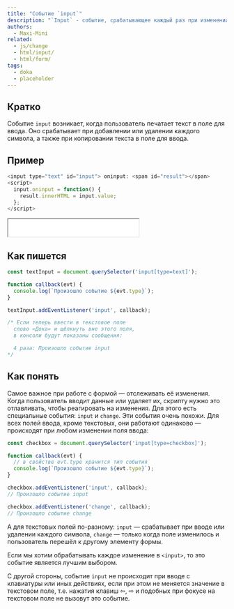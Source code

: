 ```yaml
---
title: "Событие `input`"
description: "`Input` - событие, срабатывающее каждый раз при изменении значения."
authors:
  - Maxi-Mini
related:
  - js/change
  - html/input/
  - html/form/
tags:
  - doka
  - placeholder
---
```


<!--
1. В description есть описание для соцсетей и поисковиков, не больше 200 символов
2. В authors есть ники авторов основного текста
3. В contributors перечислены ники всех соавторов и тех, кто работал над текстом (дописали «На практике»? Переписали блок? Вам сюда)
4. В keywords записаны ключевые слова для SEO: пишем сюда слова или фразы, которых нет в тексте статьи, но по ним могут искать этот материал
5. Удалены все пустые теги в шапке
6. Подпапка автора есть в папке _people/_
7. Демки лежат в подпапке _demos/_
8. В related добавлено три ссылки на материалы Доки, которые будут предлагаться в конце. Не добавляем следующий или предыдущий материал в разделе
-->

## Кратко

Событие `input` возникает, когда пользователь печатает текст в поле для ввода. Оно срабатывает при добавлении или удалении каждого символа, а также при копировании текста в поле для ввода.

## Пример

```js
<input type="text" id="input"> oninput: <span id="result"></span>
<script>
  input.oninput = function() {
    result.innerHTML = input.value;
  };
</script>
```
<iframe title="Пример работы input" src="demos/index.html" height="40px"></iframe>

## Как пишется

```js
const textInput = document.querySelector('input[type=text]');

function callback(evt) {
  console.log(`Произошло событие ${evt.type}`);
}

textInput.addEventListener('input', callback);

/* Если теперь ввести в текстовое поле
  слово «Дока» и щёлкнуть вне этого поля,
  в консоли будут показаны сообщения:

  4 раза: Произошло событие input
*/
```

## Как понять

Самое важное при работе с формой — отслеживать её изменения. Когда пользователь вводит данные или удаляет их, скрипту нужно это отлавливать, чтобы реагировать на изменения. Для этого есть специальные события: `input` и `change`.
Эти события очень похожи. Для всех полей ввода, кроме текстовых, они работают одинаково — происходят при любом изменении поля ввода:
```js
const checkbox = document.querySelector('input[type=checkbox]');

function callback(evt) {
  // в свойстве evt.type хранится тип события
  console.log(`Произошло событие ${evt.type}`);
}

checkbox.addEventListener('input', callback);
// Произошло событие input

checkbox.addEventListener('change', callback);
// Произошло событие change
```

А для текстовых полей по-разному:
`input` — срабатывает при вводе или удалении каждого символа,
`change` — только когда поле изменилось и пользователь перешёл к другому элементу формы.

Если мы хотим обрабатывать каждое изменение в `<input>`, то это событие является лучшим выбором.

С другой стороны, событие `input` не происходит при вводе с клавиатуры или иных действиях, если при этом не меняется значение в текстовом поле, т.е. нажатия клавиш ⇦, ⇨ и подобных при фокусе на текстовом поле не вызовут это событие.

